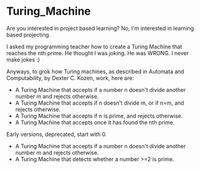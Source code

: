# Turing_Machine
Are you interested in project based learning?
No, I'm interested in learning based projecting.

I asked my programming teacher how to create a Turing Machine that reaches the nth prime.
He thought I was joking.
He was WRONG.
I never make jokes :)

Anyways, to grok how Turing machines, as described in Automata and Computability, by Dexter C. Kozen, work, here are:
- A Turing Machine that accepts if a number n doesn't divide another number m and rejects otherwise.
- A Turing Machine that accepts if n doesn't divide m, or if n=m, and rejects otherwise.
- A Turing Machine that accepts if n is prime, and rejects otherwise.
- A Turing Machine that accepts once it has found the nth prime.

Early versions, deprecated, start with 0.
- A Turing Machine that accepts if a number n doesn't divide another number m and rejects otherwise.
- A Turing Machine that detects whether a number >=2 is prime.

